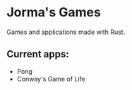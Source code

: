 # Jorma's Games
Games and applications made with Rust.

## Current apps:
- Pong
- Conway's Game of Life
